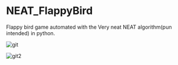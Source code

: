 # NEAT_FlappyBird
Flappy bird game automated with the Very neat NEAT algorithm(pun intended) in python.


![git](https://user-images.githubusercontent.com/33197382/171156475-1f0ffae7-7aae-4d2c-8245-3525beb7d400.PNG)


![git2](https://user-images.githubusercontent.com/33197382/171156482-8bae6eb8-b6c2-4c2d-98ad-524d327e966b.PNG)
